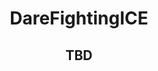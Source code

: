# <div align="center" ><b>DareFightingICE </b></div>
## <div align="center"><b>TBD</b></div>
</div>
